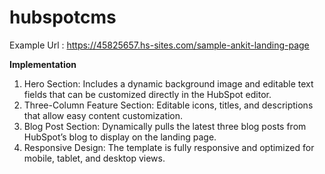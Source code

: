 # hubspotcms

Example Url : https://45825657.hs-sites.com/sample-ankit-landing-page

**Implementation**

1. Hero Section: Includes a dynamic background image and editable text fields that can be customized directly in the HubSpot editor.
2. Three-Column Feature Section: Editable icons, titles, and descriptions that allow easy content customization.
3. Blog Post Section: Dynamically pulls the latest three blog posts from HubSpot’s blog to display on the landing page.
4. Responsive Design: The template is fully responsive and optimized for mobile, tablet, and desktop views.
